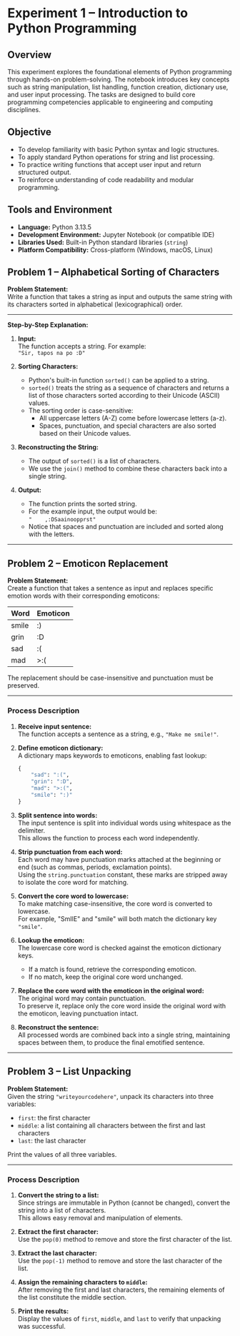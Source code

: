 # Experiment 1 – Introduction to Python Programming

## Overview

This experiment explores the foundational elements of Python programming through hands-on problem-solving. The notebook introduces key concepts such as string manipulation, list handling, function creation, dictionary use, and user input processing. The tasks are designed to build core programming competencies applicable to engineering and computing disciplines.

## Objective

- To develop familiarity with basic Python syntax and logic structures.
- To apply standard Python operations for string and list processing.
- To practice writing functions that accept user input and return structured output.
- To reinforce understanding of code readability and modular programming.

## Tools and Environment

- **Language:** Python 3.13.5  
- **Development Environment:** Jupyter Notebook (or compatible IDE)  
- **Libraries Used:** Built-in Python standard libraries (`string`)  
- **Platform Compatibility:** Cross-platform (Windows, macOS, Linux)

## Problem 1 – Alphabetical Sorting of Characters

**Problem Statement:**  
Write a function that takes a string as input and outputs the same string with its characters sorted in alphabetical (lexicographical) order.

---

**Step-by-Step Explanation:**  

1. **Input:**  
   The function accepts a string. For example:  
   `"Sir, tapos na po :D"`

2. **Sorting Characters:**  
   - Python's built-in function `sorted()` can be applied to a string.  
   - `sorted()` treats the string as a sequence of characters and returns a list of those characters sorted according to their Unicode (ASCII) values.  
   - The sorting order is case-sensitive:  
     - All uppercase letters (A-Z) come before lowercase letters (a-z).  
     - Spaces, punctuation, and special characters are also sorted based on their Unicode values.

3. **Reconstructing the String:**  
   - The output of `sorted()` is a list of characters.  
   - We use the `join()` method to combine these characters back into a single string.

4. **Output:**  
   - The function prints the sorted string.  
   - For the example input, the output would be:  
     `"    ,:DSaainoopprst"`  
   - Notice that spaces and punctuation are included and sorted along with the letters.
---
## Problem 2 – Emoticon Replacement

**Problem Statement:**  
Create a function that takes a sentence as input and replaces specific emotion words with their corresponding emoticons:

| Word  | Emoticon |
|-------|----------|
| smile | :)       |
| grin  | :D       |
| sad   | :(       |
| mad   | >:(      |

The replacement should be case-insensitive and punctuation must be preserved.

---

### Process Description

1. **Receive input sentence:**  
   The function accepts a sentence as a string, e.g., `"Make me smile!"`.

2. **Define emoticon dictionary:**  
   A dictionary maps keywords to emoticons, enabling fast lookup:  
   ```python
   {
       "sad": ":(",
       "grin": ":D",
       "mad": ">:(",
       "smile": ":)"
   }
3. **Split sentence into words:**  
   The input sentence is split into individual words using whitespace as the delimiter.  
   This allows the function to process each word independently.

4. **Strip punctuation from each word:**  
   Each word may have punctuation marks attached at the beginning or end (such as commas, periods, exclamation points).  
   Using the `string.punctuation` constant, these marks are stripped away to isolate the core word for matching.

5. **Convert the core word to lowercase:**  
   To make matching case-insensitive, the core word is converted to lowercase.  
   For example, "SmIlE" and "smile" will both match the dictionary key `"smile"`.

6. **Lookup the emoticon:**  
   The lowercase core word is checked against the emoticon dictionary keys.  
   - If a match is found, retrieve the corresponding emoticon.  
   - If no match, keep the original core word unchanged.

7. **Replace the core word with the emoticon in the original word:**  
   The original word may contain punctuation.  
   To preserve it, replace only the core word inside the original word with the emoticon, leaving punctuation intact.

8. **Reconstruct the sentence:**  
   All processed words are combined back into a single string, maintaining spaces between them, to produce the final emotified sentence.

---
## Problem 3 – List Unpacking

**Problem Statement:**  
Given the string `"writeyourcodehere"`, unpack its characters into three variables:

- `first`: the first character  
- `middle`: a list containing all characters between the first and last characters  
- `last`: the last character

Print the values of all three variables.

---

### Process Description

1. **Convert the string to a list:**  
   Since strings are immutable in Python (cannot be changed), convert the string into a list of characters.  
   This allows easy removal and manipulation of elements.

2. **Extract the first character:**  
   Use the `pop(0)` method to remove and store the first character of the list.

3. **Extract the last character:**  
   Use the `pop(-1)` method to remove and store the last character of the list.

4. **Assign the remaining characters to `middle`:**  
   After removing the first and last characters, the remaining elements of the list constitute the middle section.

5. **Print the results:**  
   Display the values of `first`, `middle`, and `last` to verify that unpacking was successful.

